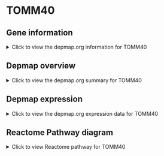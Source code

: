 <h1>TOMM40</h1>

<h2>Gene information</h2>
<details>
  <summary>Click to view the depmap.org information for TOMM40</summary>
  <iframe src="https://depmap.org/portal/gene/TOMM40?tab=about" style="border:none;width:100%;height:800px"></iframe>
</details>

<h2>Depmap overview</h2>
<details>
  <summary>Click to view the depmap.org summary for TOMM40</summary>
  <iframe src="https://depmap.org/portal/gene/TOMM40?tab=overview" style="border:none;width:100%;height:800px"></iframe>
</details>

<h2>Depmap expression</h2>
<details>
  <summary>Click to view the depmap.org expression data for TOMM40</summary>
  <iframe src="https://depmap.org/portal/gene/TOMM40?tab=characterization" style="border:none;width:100%;height:800px"></iframe>
</details>



<h2>Reactome Pathway diagram</h2>
<details>
  <summary>Click to view Reactome pathway for TOMM40</summary>
  <p>Pink/Parkin Mediated Mitophagy</p>
  <iframe src="https://reactome.org/PathwayBrowser/#/R-HSA-5205685" style="border:none;width:100%;height:800px"></iframe>
</details>



